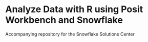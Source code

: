 # Analyze Data with R using Posit Workbench and Snowflake
Accompanying repository for the Snowflake Solutions Center
